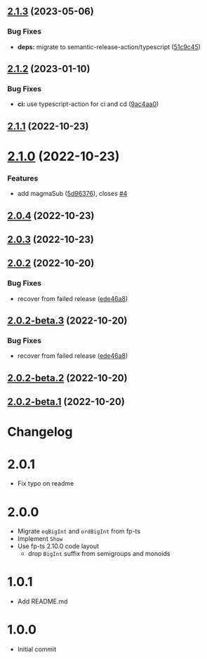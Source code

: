 ## [2.1.3](https://github.com/ericcrosson/fp-ts-bigint/compare/v2.1.2...v2.1.3) (2023-05-06)


### Bug Fixes

* **deps:** migrate to semantic-release-action/typescript ([51c9c45](https://github.com/ericcrosson/fp-ts-bigint/commit/51c9c45d37410756428310e72d3ef203b468d1a2))

## [2.1.2](https://github.com/ericcrosson/fp-ts-bigint/compare/v2.1.1...v2.1.2) (2023-01-10)


### Bug Fixes

* **ci:** use typescript-action for ci and cd ([9ac4aa0](https://github.com/ericcrosson/fp-ts-bigint/commit/9ac4aa0b12b5c7fb4bf19be0cc3c093df7df7cef))

## [2.1.1](https://github.com/ericcrosson/fp-ts-bigint/compare/v2.1.0...v2.1.1) (2022-10-23)

# [2.1.0](https://github.com/ericcrosson/fp-ts-bigint/compare/v2.0.4...v2.1.0) (2022-10-23)


### Features

* add magmaSub ([5d96376](https://github.com/ericcrosson/fp-ts-bigint/commit/5d96376756d8f55588c48f7d53f5839a4c09e763)), closes [#4](https://github.com/ericcrosson/fp-ts-bigint/issues/4)

## [2.0.4](https://github.com/ericcrosson/fp-ts-bigint/compare/v2.0.3...v2.0.4) (2022-10-23)

## [2.0.3](https://github.com/ericcrosson/fp-ts-bigint/compare/v2.0.2...v2.0.3) (2022-10-23)

## [2.0.2](https://github.com/ericcrosson/fp-ts-bigint/compare/v2.0.1...v2.0.2) (2022-10-20)


### Bug Fixes

* recover from failed release ([ede46a8](https://github.com/ericcrosson/fp-ts-bigint/commit/ede46a876a90d17d7fb52c29d5b1ffa254556f17))

## [2.0.2-beta.3](https://github.com/ericcrosson/fp-ts-bigint/compare/v2.0.2-beta.2...v2.0.2-beta.3) (2022-10-20)


### Bug Fixes

* recover from failed release ([ede46a8](https://github.com/ericcrosson/fp-ts-bigint/commit/ede46a876a90d17d7fb52c29d5b1ffa254556f17))

## [2.0.2-beta.2](https://github.com/ericcrosson/fp-ts-bigint/compare/v2.0.2-beta.1...v2.0.2-beta.2) (2022-10-20)

## [2.0.2-beta.1](https://github.com/ericcrosson/fp-ts-bigint/compare/v2.0.1...v2.0.2-beta.1) (2022-10-20)

# Changelog

# 2.0.1

- Fix typo on readme

# 2.0.0

- Migrate `eqBigInt` and `ordBigInt` from fp-ts
- Implement `Show`
- Use fp-ts 2.10.0 code layout
  - drop `BigInt` suffix from semigroups and monoids

# 1.0.1

- Add README.md

# 1.0.0

- Initial commit
